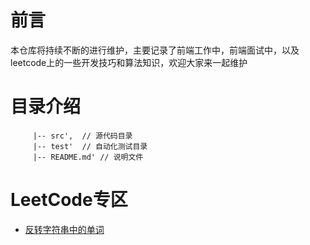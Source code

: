 # 前言

本仓库将持续不断的进行维护，主要记录了前端工作中，前端面试中，以及leetcode上的一些开发技巧和算法知识，欢迎大家来一起维护

# 目录介绍
```
     |-- src',  // 源代码目录
     |-- test'  // 自动化测试目录
     |-- README.md' // 说明文件
```
# LeetCode专区
- [反转字符串中的单词](https://github.com/Z6T/leetcode/blob/master/src/lesson1.js)